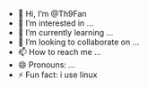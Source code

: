 - 👋 Hi, I’m @Th9Fan
- 👀 I’m interested in ...
- 🌱 I’m currently learning ...
- 💞️ I’m looking to collaborate on ...
- 📫 How to reach me ...
- 😄 Pronouns: ...
- ⚡ Fun fact: i use linux

<!---
Th9Fan/Th9Fan is a ✨ special ✨ repository because its `README.md` (this file) appears on your GitHub profile.
You can click the Preview link to take a look at your changes.
--->
